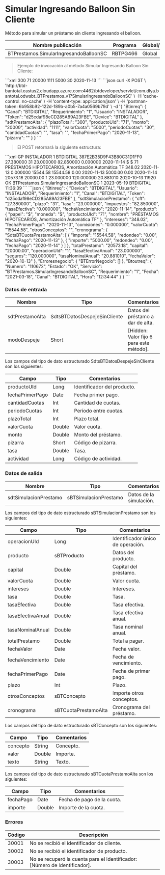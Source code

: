 # Simular Ingresando Balloon Sin Cliente 

Método para simular un préstamo sin cliente ingresando el balloon. 

Nombre publicación | Programa | Global/País 
--------- | ----------- | ----------- 
BTPrestamos.SimularIngresandoBalloonSC | RBTPG466 | Global 

> Ejemplo de invocación al método Simular Ingresando Balloon Sin Cliente: 

<code-group> 
<code-block title="XML" active> 
```xml 
<bts:sdtPrestamoAlta> 
            <bts:plazoTotal>300</bts:plazoTotal> 
            <bts:productoUId>71</bts:productoUId> 
            <bts:monto>20000</bts:monto> 
            <bts:actividad>1111</bts:actividad> 
            <bts:valorCuota>5000</bts:valorCuota> 
            <bts:periodoCuotas>30</bts:periodoCuotas> 
            <bts:cantidadCuotas/> 
            <bts:tasa/> 
            <bts:fechaPrimerPago>2020-11-13</bts:fechaPrimerPago> 
            <bts:pizarra/> 
         </bts:sdtPrestamoAlta> 
``` 
</code-block> 

<code-block title="JSON"> 
```json 
curl -X POST \ 
  'http://btd-bantotal.eastus2.cloudapp.azure.com:4462/btdeveloper/servlet/com.dlya.bantotal.odwsbt_BTPrestamos_v1?SimularIngresandoBalloonSC' \ 
  -H 'cache-control: no-cache' \ 
  -H 'content-type: application/json' \ 
  -H 'postman-token: 6b958b92-122d-189b-a0b5-7a4a0569b79d' \ 
  -d '{ 
		"Btinreq": { 
			"Canal": "BTDIGITAL", 
			"Requerimiento": "1", 
			"Usuario": "INSTALADOR", 
			"Token": "d25cdaf98eCD285A89A23FBE", 
			"Device": "BTDIGITAL"		 
		},  
		"sdtPrestamoAlta": { 
         "plazoTotal": "300", 
         "productoUId": "71", 
         "monto": "20000", 
         "actividad": "1111", 
         "valorCuota": "5000", 
         "periodoCuotas": "30", 
         "cantidadCuotas": "", 
         "tasa": "", 
         "fechaPrimerPago": "2020-11-13", 
         "pizarra": "" 
      } 
	} 
``` 
</code-block> 
</code-group> 

> El POST retornará la siguiente estructura: 

<code-group> 
<code-block title="XML" active> 
```xml 
<SOAP-ENV:Envelope xmlns:SOAP-ENV="http://schemas.xmlsoap.org/soap/envelope/" xmlns:xsd="http://www.w3.org/2001/XMLSchema" xmlns:SOAP-ENC="http://schemas.xmlsoap.org/soap/encoding/" xmlns:xsi="http://www.w3.org/2001/XMLSchema-instance"> 
   <SOAP-ENV:Body> 
      <BTPrestamos.SimularIngresandoBalloonSCResponse xmlns="http://uy.com.dlya.bantotal/BTSOA/"> 
         <Btinreq> 
            <Device>GP</Device> 
            <Usuario>INSTALADOR</Usuario> 
            <Requerimiento>1</Requerimiento> 
            <Canal>BTDIGITAL</Canal> 
            <Token>387E2B35D9F43B80C31D1FF0</Token> 
         </Btinreq> 
         <sdtSimulacionPrestamo> 
            <cft>27.380000</cft> 
            <plazo>31</plazo> 
            <tasa>23.000000</tasa> 
            <impuestos>82.850000</impuestos> 
            <tasaEfectiva>0.000000</tasaEfectiva> 
            <fechaVencimiento>2020-11-14</fechaVencimiento> 
            <producto> 
               <papel>$</papel> 
               <moneda>$</moneda> 
               <productoUId>71</productoUId> 
               <nombre>PRÉSTAMOS HIPOTECARIOS, Amortización Automática TF</nombre> 
            </producto> 
            <intereses>348.02</intereses> 
            <fechaPrimerPago>2020-11-13</fechaPrimerPago> 
            <comisiones>0.000000</comisiones> 
            <valorCuota>15544.58</valorCuota> 
            <otrosConceptos></otrosConceptos> 
            <cronograma> 
               <SdtsBTCuotaPrestamoAlta> 
                  <importe>15544.58</importe> 
                  <redondeo>0.00</redondeo> 
                  <fechaPago>2020-11-13</fechaPago> 
               </SdtsBTCuotaPrestamoAlta> 
               <SdtsBTCuotaPrestamoAlta> 
                  <importe>5000.00</importe> 
                  <redondeo>0.00</redondeo> 
                  <fechaPago>2020-11-14</fechaPago> 
               </SdtsBTCuotaPrestamoAlta> 
            </cronograma> 
            <totalPrestamo>20573.18</totalPrestamo> 
            <capital>20000.00</capital> 
            <operacionUId>1</operacionUId> 
            <tasaEfectivaAnual>23.000000</tasaEfectivaAnual> 
            <seguros>120.000000</seguros> 
            <tasaNominalAnual>20.881010</tasaNominalAnual> 
            <fechaValor>2020-10-13</fechaValor> 
         </sdtSimulacionPrestamo> 
         <Erroresnegocio></Erroresnegocio> 
         <Btoutreq> 
            <Numero>11920</Numero> 
            <Estado>OK</Estado> 
            <Servicio>BTPrestamos.SimularIngresandoBalloonSC</Servicio> 
            <Requerimiento>1</Requerimiento> 
            <Fecha>2023-05-19</Fecha> 
            <Canal>BTDIGITAL</Canal> 
            <Hora>11:36:39</Hora> 
         </Btoutreq> 
      </BTPrestamos.SimularIngresandoBalloonSCResponse> 
   </SOAP-ENV:Body> 
</SOAP-ENV:Envelope> 
``` 
</code-block> 

<code-block title="JSON"> 
```json 
{ 
   "Btinreq": { 
      "Device": "BTDIGITAL", 
      "Usuario": "INSTALADOR", 
      "Requerimiento": "1", 
      "Canal": "BTDIGITAL", 
      "Token": "d25cdaf98eCD285A89A23FBE" 
   }, 
   "sdtSimulacionPrestamo": { 
      "cft": "27.380000", 
      "plazo": "31", 
      "tasa": "23.000000", 
      "impuestos": "82.850000", 
      "tasaEfectiva": "0.000000", 
      "fechaVencimiento": "2020-11-14", 
      "producto": { 
         "papel": "$", 
         "moneda": "$", 
         "productoUId": "71", 
         "nombre": "PRÉSTAMOS HIPOTECARIOS, Amortización Automática TF" 
      }, 
      "intereses": "348.02", 
      "fechaPrimerPago": "2020-11-13", 
      "comisiones": "0.000000", 
      "valorCuota": "15544.58", 
      "otrosConceptos": "", 
      "cronograma": { 
         "SdtsBTCuotaPrestamoAlta": [ 
            { 
               "importe": "15544.58", 
               "redondeo": "0.00", 
               "fechaPago": "2020-11-13" 
            }, 
            { 
               "importe": "5000.00", 
               "redondeo": "0.00", 
               "fechaPago": "2020-11-14" 
            } 
         ] 
      }, 
      "totalPrestamo": "20573.18", 
      "capital": "20000.00", 
      "operacionUId": "1", 
      "tasaEfectivaAnual": "23.000000", 
      "seguros": "120.000000", 
      "tasaNominalAnual": "20.881010", 
      "fechaValor": "2020-10-13" 
   }, 
   "Erroresnegocio": { 
        "BTErrorNegocio": [] 
   }, 
   "Btoutreq": { 
      "Numero": "110672", 
      "Estado": "OK", 
      "Servicio": "BTPrestamos.SimularIngresandoBalloonSC", 
      "Requerimiento": "1", 
      "Fecha": "2021-03-18", 
      "Canal": "BTDIGITAL", 
      "Hora": "12:34:44" 
   } 
} 
``` 
</code-block> 
</code-group> 

### Datos de entrada 

Nombre | Tipo | Comentarios 
--------- | ----------- | ----------- 
sdtPrestamoAlta | SdtsBTDatosDespejeSinCliente | Datos del préstamo a dar de alta. 
modoDespeje  | Short | [Hidden: Valor fijo 6 para este método]. 

Los campos del tipo de dato estructurado SdtsBTDatosDespejeSinCliente son los siguientes: 

Campo | Tipo | Comentarios 
--------- | ----------- | -----------  
productoUId | Long | Identificador del producto. 
fechaPrimerPago | Date | Fecha primer pago. 
cantidadCuotas | Int | Cantidad de cuotas. 
periodoCuotas | Int | Período entre cuotas. 
plazoTotal | Int | Plazo total. 
valorCuota | Double | Valor cuota. 
monto | Double | Monto del préstamo. 
pizarra | Short | Código de pizarra. 
tasa | Double | Tasa. 
actividad | Long | Código de actividad. 

### Datos de salida 

Nombre | Tipo | Comentarios 
--------- | ----------- | ----------- 
sdtSimulacionPrestamo | sBTSimulacionPrestamo | Datos de la simulación. 

Los campos del tipo de dato estructurado sBTSimulacionPrestamo son los siguientes: 

Campo | Tipo | Comentarios 
--------- | ----------- | ----------- 
operacionUId | Long | Identificador único de operación. 
producto | sBTProducto | Datos del producto. 
capital | Double | Capital del préstamo. 
valorCuota | Double | Valor cuota. 
intereses | Double | Intereses. 
tasa | Double | Tasa. 
tasaEfectiva | Double | Tasa efectiva. 
tasaEfectivaAnual | Double | Tasa efectiva anual. 
tasaNominalAnual | Double | Tasa nominal anual. 
totalPrestamo | Double | Total a pagar. 
fechaValor | Date | Fecha valor. 
fechaVencimiento | Date | Fecha de vencimiento. 
fechaPrimerPago | Date | Fecha de primer pago. 
plazo | Int | Plazo. 
otrosConceptos | sBTConcepto | Importe otros conceptos.  
cronograma | sBTCuotaPrestamoAlta | Cronograma del préstamo. 

Los campos del tipo de dato estructurado sBTConcepto son los siguientes: 

Campo | Tipo | Comentarios 
--------- | ----------- | ----------- 
concepto | String | Concepto. 
valor | Double | Importe. 
texto | String | Texto. 

Los campos del tipo de dato estructurado sBTCuotaPrestamoAlta son los siguientes: 

Campo | Tipo | Comentarios 
--------- | ----------- | ----------- 
fechaPago	| Date	| Fecha de pago de la cuota. 
importe	| Double	| Importe de la cuota. 

### Errores 

Código | Descripción 
--------- | ----------- 
30001 | No se recibió el identificador de cliente. 
30002 | No se recibió el identificador de producto. 
30003 | No se recuperó la cuenta para el Identificador: [Número de Identificador]. 

 

